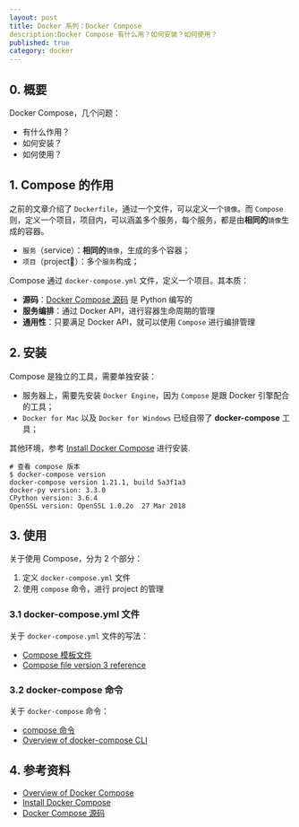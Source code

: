 ```yaml
---
layout: post
title: Docker 系列：Docker Compose
description:Docker Compose 有什么用？如何安装？如何使用？
published: true
category: docker
---
```


## 0. 概要

Docker Compose，几个问题：

* 有什么作用？
* 如何安装？
* 如何使用？

## 1. Compose 的作用

之前的文章介绍了 `Dockerfile`，通过一个文件，可以定义一个`镜像`。而 `Compose` 则，定义一个项目，项目内，可以涵盖多个服务，每个服务，都是由**相同的**`镜像`生成的容器。

* `服务`（service）：**相同的**`镜像`，生成的多个容器；
* `项目`（project）：多个`服务`构成；

Compose 通过 `docker-compose.yml` 文件，定义一个项目。其本质：

* **源码**：[Docker Compose 源码] 是 Python 编写的
* **服务编排**：通过 Docker API，进行容器生命周期的管理
* **通用性**：只要满足 Docker API，就可以使用 `Compose` 进行编排管理


## 2. 安装

Compose 是独立的工具，需要单独安装：

* 服务器上，需要先安装 `Docker Engine`，因为 `Compose` 是跟 Docker 引擎配合的工具；
* `Docker for Mac` 以及 `Docker for Windows` 已经自带了 **docker-compose** 工具；

其他环境，参考 [Install Docker Compose] 进行安装.

```
# 查看 compose 版本
$ docker-compose version
docker-compose version 1.21.1, build 5a3f1a3
docker-py version: 3.3.0
CPython version: 3.6.4
OpenSSL version: OpenSSL 1.0.2o  27 Mar 2018
```

## 3. 使用

关于使用 Compose，分为 2 个部分：

1. 定义 `docker-compose.yml` 文件
1. 使用 `compose` 命令，进行 project 的管理


### 3.1 docker-compose.yml 文件

关于 `docker-compose.yml` 文件的写法：

* [Compose 模板文件]
* [Compose file version 3 reference]






### 3.2 docker-compose 命令

关于 `docker-compose` 命令：

* [compose 命令]
* [Overview of docker-compose CLI]







## 4. 参考资料

* [Overview of Docker Compose]
* [Install Docker Compose]
* [Docker Compose 源码]







[Overview of Docker Compose]:		https://docs.docker.com/compose/overview/
[Docker Compose 源码]:		https://github.com/docker/compose
[Install Docker Compose]:		https://docs.docker.com/compose/install/
[Compose 模板文件]:				https://yeasy.gitbooks.io/docker_practice/content/compose/compose_file.html
[compose 命令]:					https://yeasy.gitbooks.io/docker_practice/content/compose/commands.html
[Overview of docker-compose CLI]:			https://docs.docker.com/compose/reference/overview/
[Compose file version 3 reference]:		https://docs.docker.com/compose/compose-file/




[NingG]:    http://ningg.github.com  "NingG"






